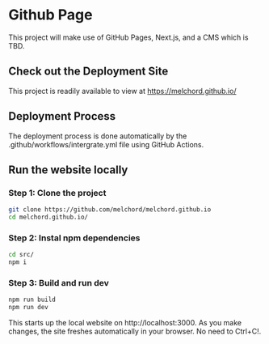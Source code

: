 # Github Page

This project will make use of GitHub Pages, Next.js, and a CMS which is TBD.

## Check out the Deployment Site

This project is readily available to view at https://melchord.github.io/

## Deployment Process

The deployment process is done automatically by the .github/workflows/intergrate.yml file using GitHub Actions.

## Run the website locally

### Step 1: Clone the project

```sh
git clone https://github.com/melchord/melchord.github.io
cd melchord.github.io/
```

### Step 2: Instal npm dependencies

```sh
cd src/
npm i
```

### Step 3: Build and run dev

```sh
npm run build
npm run dev
```

This starts up the local website on http://localhost:3000. As you make changes, the site freshes automatically in your browser. No need to Ctrl+C!.
